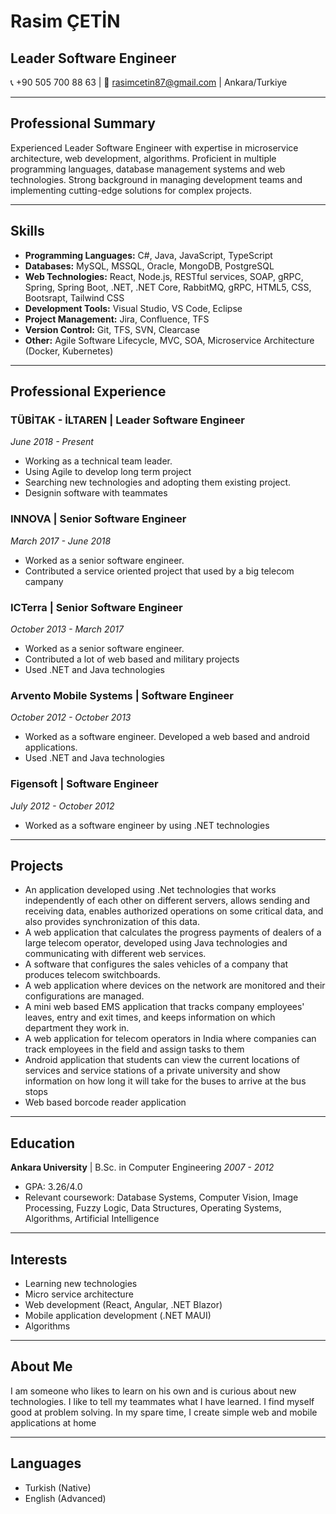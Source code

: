 # Rasim ÇETİN

## Leader Software Engineer

📞 +90 505 700 88 63 | 📧 rasimcetin87@gmail.com | Ankara/Turkiye

---

## Professional Summary

Experienced Leader Software Engineer with expertise in microservice architecture, web development, algorithms. Proficient in multiple programming languages, database management systems and web technologies. Strong background in managing development teams and implementing cutting-edge solutions for complex projects.

---

## Skills

- **Programming Languages:** C#, Java, JavaScript, TypeScript
- **Databases:** MySQL, MSSQL, Oracle, MongoDB, PostgreSQL
- **Web Technologies:** React, Node.js, RESTful services, SOAP, gRPC, Spring, Spring Boot, .NET, .NET Core, RabbitMQ, gRPC, HTML5, CSS, Bootsrapt, Tailwind CSS
- **Development Tools:** Visual Studio, VS Code, Eclipse
- **Project Management:** Jira, Confluence, TFS
- **Version Control:** Git, TFS, SVN, Clearcase
- **Other:** Agile Software Lifecycle, MVC, SOA, Microservice Architecture (Docker, Kubernetes)

---

## Professional Experience

### TÜBİTAK - İLTAREN | Leader Software Engineer

_June 2018 - Present_

- Working as a technical team leader.
- Using Agile to develop long term project
- Searching new technologies and adopting them existing project.
- Designin software with teammates


### INNOVA | Senior Software Engineer

_March 2017 - June 2018_

- Worked as a senior software engineer.
- Contributed a service oriented project that used by a big telecom campany

### ICTerra | Senior Software Engineer

_October 2013 - March 2017_

- Worked as a senior software engineer.
- Contributed a lot of web based and military projects
- Used .NET and Java technologies

### Arvento Mobile Systems | Software Engineer

_October 2012 - October 2013_

- Worked as a software engineer. Developed a web based and android applications.
- Used .NET and Java technologies

### Figensoft | Software Engineer

_July 2012 - October 2012_

- Worked as a software engineer by using .NET technologies

---
## Projects
- An application developed using .Net technologies that works independently of each other on different servers, allows sending and receiving data, enables authorized operations on some critical data, and also provides synchronization of this data.
- A web application that calculates the progress payments of dealers of a large telecom operator, developed using Java technologies and communicating with different web services.
- A software that configures the sales vehicles of a company that produces telecom switchboards.
- A web application where devices on the network are monitored and their configurations are managed.
- A mini web based EMS application that tracks company employees' leaves, entry and exit times, and keeps information on which department they work in.
- A web application for telecom operators in India where companies can track employees in the field and assign tasks to them
- Android application that students can view the current locations of services and service stations of a private university and show information on how long it will take for the buses to arrive at the bus stops
- Web based borcode reader application
---

## Education

**Ankara University** | B.Sc. in Computer Engineering
_2007 - 2012_

- GPA: 3.26/4.0
- Relevant coursework: Database Systems, Computer Vision, Image Processing, Fuzzy Logic, Data Structures, Operating Systems, Algorithms, Artificial Intelligence

---


## Interests

- Learning new technologies
- Micro service architecture
- Web development (React, Angular, .NET Blazor)
- Mobile application development (.NET MAUI)
- Algorithms

---

## About Me

I am someone who likes to learn on his own and is curious about new technologies. I like to tell my teammates what I have learned. I find myself good at problem solving. In my spare time, I create simple web and mobile applications at home

---

## Languages

- Turkish (Native)
- English (Advanced)
